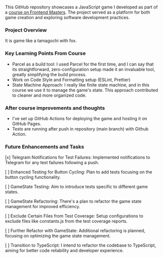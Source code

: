 This GitHub repository showcases a JavaScript game I developed as part of a [course on Frontend Masters](https://frontendmasters.com/courses/front-end-game/). The project served as a platform for both game creation and exploring software development practices. 

### Project Overview
It is game like a tamagochi with fox. 

### Key Learning Points From Course 
- Parcel as a build tool: I used Parcel for the first time, and I can say that its straightforward, zero-configuration setup made it an invaluable tool, greatly simplifying the build process.
- Work on Code Style and Formatting setup (ESLint, Prettier)
- State Machine Approach: I really like finite state machine, and in this course we use it to manage the game's state. This approach contributed to cleaner and more organized code.

### After course improvements and thoughts 
- I've set up GitHub Actions for deploying the game and hosting it on GitHub Pages. 
- Tests are running after push in repository (main branch) with Github Action. 


### Future Enhancements and Tasks
[x] Telegram Notifications for Test Failures: Implemented notifications to Telegram for any test failures following a push.

[ ] Enhanced Testing for Button Cycling: Plan to add tests focusing on the button cycling functionality.

[ ] GameState Testing: Aim to introduce tests specific to different game states.

[ ] GameState Refactoring: There's a plan to refactor the game state management for improved efficiency.

[ ]  Exclude Certain Files from Test Coverage: Setup configurations to exclude files like constants.js from the test coverage reports.

[ ]  Further Refactor with GameState: Additional refactoring is planned, focusing on optimizing the game state management.

[ ]  Transition to TypeScript: I intend to refactor the codebase to TypeScript, aiming for better code reliability and developer experience.
